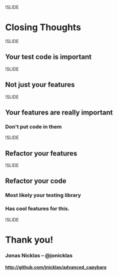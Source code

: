 !SLIDE

# Closing Thoughts

!SLIDE

## Your test code is important

!SLIDE

## Not just your features

!SLIDE

## Your features are really important
### Don't put code in them

!SLIDE

## Refactor your features

!SLIDE

## Refactor your code
### Most likely your testing library
### Has cool features for this.

!SLIDE

# Thank you!

### Jonas Nicklas – @jonicklas
#### http://github.com/jnicklas/advanced_capybara
